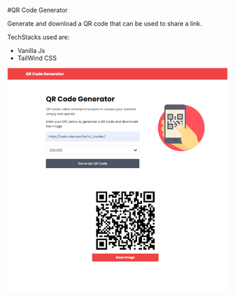 #QR Code Generator

Generate and download a QR code that can be used to share a link.


TechStacks used are:
* Vanilla Js  
* TailWind CSS

<img src="img/screen.png">

